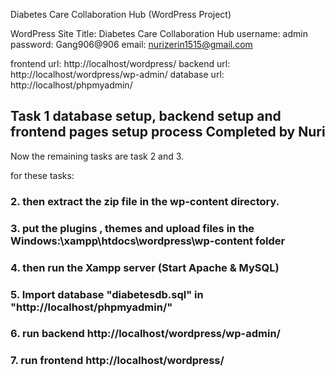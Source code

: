 Diabetes Care Collaboration Hub (WordPress Project)



WordPress
Site Title: Diabetes Care Collaboration Hub
username: admin	
password: Gang906@906
email: nurizerin1515@gmail.com 

frontend url: http://localhost/wordpress/
backend url: http://localhost/wordpress/wp-admin/
database url: http://localhost/phpmyadmin/

## Task 1 database setup, backend setup and frontend pages setup process Completed by Nuri

Now the remaining tasks are task 2 and 3.

for these tasks:
### 2. then extract the zip file in the wp-content directory.
### 3. put the plugins , themes and upload files in the Windows:\xampp\htdocs\wordpress\wp-content  folder
### 4. then run the Xampp server (Start  Apache & MySQL)
### 5. Import database  "diabetesdb.sql"  in   "http://localhost/phpmyadmin/"
### 6. run backend http://localhost/wordpress/wp-admin/
### 7. run frontend http://localhost/wordpress/
